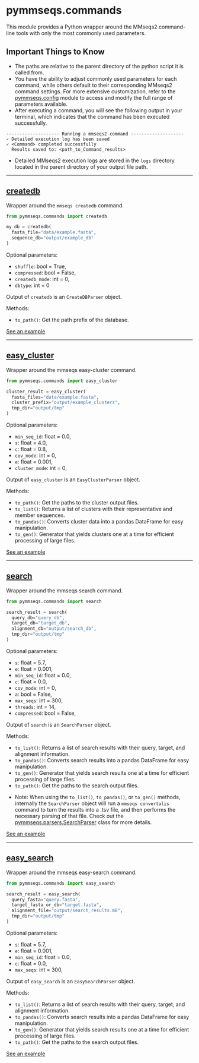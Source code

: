 # pymmseqs.commands
This module provides a Python wrapper around the MMseqs2 command-line tools with only the most commonly used parameters.


## Important Things to Know
- The paths are relative to the parent directory of the python script it is called from.
- You have the ability to adjust commonly used parameters for each command, while others default to their corresponding MMseqs2 command settings. For more extensive customization, refer to the [pymmseqs.config](./config.md) module to access and modify the full range of parameters available.
- After executing a command, you will see the following output in your terminal, which indicates that the command has been executed successfully.
```
-------------------- Running a mmseqs2 command --------------------
✓ Detailed execution log has been saved
✓ <Command> completed successfully
  Results saved to: <path_to_Command_results>
```
- Detailed MMseqs2 execution logs are stored in the `logs` directory located in the parent directory of your output file path.

---

## [createdb](https://github.com/heispv/pymmseqs/blob/master/pymmseqs/commands/createdb.py)
Wrapper around the `mmseqs createdb` command.

```python
from pymmseqs.commands import createdb

my_db = createdb(
  fasta_file="data/example.fasta",
  sequence_db="output/example_db"
)
```

Optional parameters:
- `shuffle`: bool = True,
- `compressed`: bool = False,
- `createdb_mode`: int = 0,
- `dbtype`: int = 0

Output of `createdb` is an `CreateDBParser` object.

Methods:
- `to_path()`: Get the path prefix of the database.

[See an example](../examples/commands_module/createdb_ex.py)

---

## [easy_cluster](https://github.com/heispv/pymmseqs/blob/master/pymmseqs/commands/easy_cluster.py)
Wrapper around the mmseqs easy-cluster command.

```python
from pymmseqs.commands import easy_cluster

cluster_result = easy_cluster(
  fasta_files="data/example.fasta",
  cluster_prefix="output/example_clusters",
  tmp_dir="output/tmp"
)
```

Optional parameters:
- `min_seq_id`: float = 0.0,
- `s`: float = 4.0,
- `c`: float = 0.8,
- `cov_mode`: int = 0,
- `e`: float = 0.001,
- `cluster_mode`: int = 0,

Output of `easy_cluster` is an `EasyClusterParser` object.

Methods:
- `to_path()`: Get the paths to the cluster output files.
- `to_list()`: Returns a list of clusters with their representative and member sequences.
- `to_pandas()`: Converts cluster data into a pandas DataFrame for easy manipulation.
- `to_gen()`: Generator that yields clusters one at a time for efficient processing of large files.

[See an example](../examples/commands_module/easy_cluster_ex.py)

---

## [search](https://github.com/heispv/pymmseqs/blob/master/pymmseqs/commands/search.py)
Wrapper around the mmseqs search command.

```python
from pymmseqs.commands import search

search_result = search(
  query_db="query_db",
  target_db="target_db",
  alignment_db="output/search_db",
  tmp_dir="output/tmp"
)
```

Optional parameters:
- `s`: float = 5.7,
- `e`: float = 0.001,
- `min_seq_id`: float = 0.0,
- `c`: float = 0.0,
- `cov_mode`: int = 0,
- `a`: bool = False,
- `max_seqs`: int = 300,
- `threads`: int = 14,
- `compressed`: bool = False,

Output of `search` is an `SearchParser` object.

Methods:
- `to_list()`: Returns a list of search results with their query, target, and alignment information.
- `to_pandas()`: Converts search results into a pandas DataFrame for easy manipulation.
- `to_gen()`: Generator that yields search results one at a time for efficient processing of large files.
- `to_path()`: Get the paths to the search output files.

* Note: When using the `to_list()`, `to_pandas()`, or `to_gen()` methods, internally the `SearchParser` object will run a `mmseqs convertalis` command to turn the results into a .tsv file, and then performs the necessary parsing of that file. Check out the [pymmseqs.parsers.SearchParser](./parsers.md#SearchParser) class for more details.

[See an example](../examples/commands_module/search_ex.py)

---

## [easy_search](https://github.com/heispv/pymmseqs/blob/master/pymmseqs/commands/easy_search.py)
Wrapper around the mmseqs easy-search command.

```python
from pymmseqs.commands import easy_search

search_result = easy_search(
  query_fasta="query.fasta",
  target_fasta_or_db="target.fasta",
  alignment_file="output/search_results.m8",
  tmp_dir="output/tmp"
)
```

Optional parameters:
- `s`: float = 5.7,
- `e`: float = 0.001,
- `min_seq_id`: float = 0.0,
- `c`: float = 0.0,
- `max_seqs`: int = 300,

Output of `easy_search` is an `EasySearchParser` object.

Methods:
- `to_list()`: Returns a list of search results with their query, target, and alignment information.
- `to_pandas()`: Converts search results into a pandas DataFrame for easy manipulation.
- `to_gen()`: Generator that yields search results one at a time for efficient processing of large files.
- `to_path()`: Get the paths to the search output files.

[See an example](../examples/commands_module/easy_search_ex.py)
